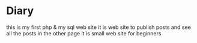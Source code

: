# Diary
this is my first php & my sql web site it is web site to publish posts and see all the posts in the other page it is small web site for beginners
